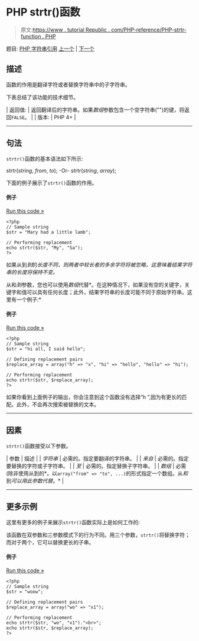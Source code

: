 # PHP strtr()函数

> 原文:[https://www . tutorial Republic . com/PHP-reference/PHP-strtr-function . PHP](https://www.tutorialrepublic.com/php-reference/php-strtr-function.php)

题目: [PHP 字符串引用](php-string-functions.php) [上一个](php-strtoupper-function.php) | [下一个](php-substr-function.php)

## 描述

函数的作用是翻译字符或者替换字符串中的子字符串。

下表总结了该功能的技术细节。

| 返回值: | 返回翻译后的字符串。如果*数组*参数包含一个空字符串("")的键，将返回`FALSE`。 |
| 版本: | PHP 4+ |

* * *

## 句法

`strtr()`函数的基本语法如下所示:

strtr(*string*, *from*, *to*); -Or- strtr(*string*, *array*);

下面的例子展示了`strtr()`函数的作用。

#### 例子

[Run this code »](../codelab.php?topic=php&file=translate-characters-in-a-string "Run this code to view the output")

```
<?php
// Sample string
$str = "Mary had a little lamb";

// Performing replacement
echo strtr($str, "My", "Sa");
?>
```

如果从到*到*的*长度不同，则两者中较长者的多余字符将被忽略，这意味着结果字符串的长度将保持不变。*

从和*到*参数，您也可以使用*数组*代替*。在这种情况下，如果没有空的关键字，关键字和值可以具有任何长度；此外，结果字符串的长度可能不同于原始字符串。这里有一个例子:*

#### 例子

[Run this code »](../codelab.php?topic=php&file=translate-characters-using-replacement-pairs "Run this code to view the output")

```
<?php
// Sample string
$str = "hi all, I said hello";

// Defining replacement pairs
$replace_array = array("h" => "x", "hi" => "hello", "hello" => "hi");

// Performing replacement
echo strtr($str, $replace_array);
?>
```

如果你看到上面例子的输出，你会注意到这个函数没有选择“h ”,因为有更长的匹配。此外，不会再次搜索被替换的文本。

* * *

## 因素

`strtr()`函数接受以下参数。

| 参数 | 描述 |
| *字符串* | 必需的。指定要翻译的字符串。 |
| *来自* | 必需的。指定要替换的字符或子字符串。 |
| *至* | 必需的。指定替换子字符串。 |
| *数组* | 必需(除非使用从到的*。以`array("from" => "to", ...)`的形式指定一个数组。从*和*到*可以用此参数代替*。* |

* * *

## 更多示例

这里有更多的例子来展示`strtr()`函数实际上是如何工作的:

该函数在双参数和三参数模式下的行为不同。用三个参数，`strtr()`将替换字符；而对于两个，它可以替换更长的子串。

#### 例子

[Run this code »](../codelab.php?topic=php&file=using-strtr-in-different-arguments-modes "Run this code to view the output")

```
<?php
// Sample string
$str = "woow";

// Defining replacement pairs
$replace_array = array("wo" => "x1");

// Performing replacement
echo strtr($str, "wo", "x1")."<br>";
echo strtr($str, $replace_array);
?>
```
